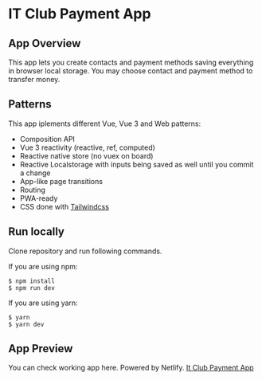 # IT Club Payment App

## App Overview
This app lets you create contacts and payment methods saving everything in browser local storage.
You may choose contact and payment method to transfer money.

## Patterns
This app iplements different Vue, Vue 3 and Web patterns:

* Composition API
* Vue 3 reactivity (reactive, ref, computed)
* Reactive native store (no vuex on board)
* Reactive Localstorage with inputs being saved as well until you commit a change
* App-like page transitions
* Routing
* PWA-ready
* CSS done with [Tailwindcss](https://tailwindcss.com/)

## Run locally
Clone repository and run following commands.

If you are using npm:
```
$ npm install
$ npm run dev
```

If you are using yarn:
```
$ yarn
$ yarn dev
```

## App Preview
You can check working app here. Powered by Netlify.
[It Club Payment App](https://it-club-payment.netlify.app/)
